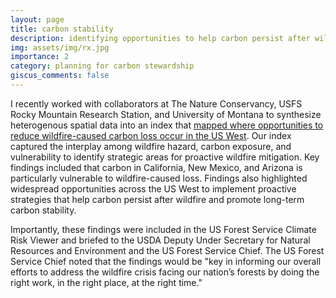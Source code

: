 ```yaml
---
layout: page
title: carbon stability
description: identifying opportunities to help carbon persist after wildfire
img: assets/img/rx.jpg
importance: 2
category: planning for carbon stewardship
giscus_comments: false
---
```

I recently worked with collaborators at The Nature Conservancy, USFS Rocky Mountain Research Station, and University of Montana to synthesize heterogenous spatial data into an index that [mapped where opportunities to reduce wildfire-caused carbon loss occur in the US West](https://iopscience.iop.org/article/10.1088/1748-9326/acf05a). Our index captured the interplay among wildfire hazard, carbon exposure, and vulnerability to identify strategic areas for proactive wildfire mitigation. Key findings included that carbon in California, New Mexico, and Arizona is particularly vulnerable to wildfire-caused loss. Findings also highlighted widespread opportunities across the US West to implement proactive strategies that help carbon persist after wildfire and promote long-term carbon stability. 

Importantly, these findings were included in the US Forest Service Climate Risk Viewer and briefed to the USDA Deputy Under Secretary for Natural Resources and Environment and the US Forest Service Chief. The US Forest Service Chief noted that the findings would be "key in informing our overall efforts to address the wildfire crisis facing our nation’s forests by doing the right work, in the right place, at the right time."

